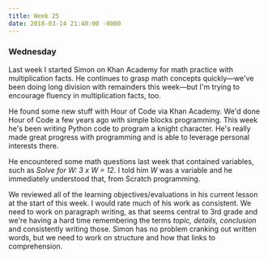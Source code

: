 ```yaml
---
title: Week 25
date: 2018-03-14 21:40:00 -0000
---
```

### Wednesday

Last week I started Simon on Khan Academy for math practice with multiplication facts. He continues to grasp math concepts quickly—we've been doing long division with remainders this week—but I'm trying to encourage fluency in multiplication facts, too.

He found some new stuff with Hour of Code via Khan Academy. We'd done Hour of Code a few years ago with simple blocks programming. This week he's been writing Python code to program a knight character. He's really made great progress with programming and is able to leverage personal interests there.

He encountered some math questions last week that contained variables, such as *Solve for W: 3 x W = 12*. I told him *W* was a variable and he immediately understood that, from Scratch programming.

We reviewed all of the learning objectives/evaluations in his current lesson at the start of this week. I would rate much of his work as consistent. We need to work on paragraph writing, as that seems central to 3rd grade and we're having a hard time remembering the terms *topic, details, conclusion* and consistently writing those. Simon has no problem cranking out written words, but we need to work on structure and how that links to comprehension.